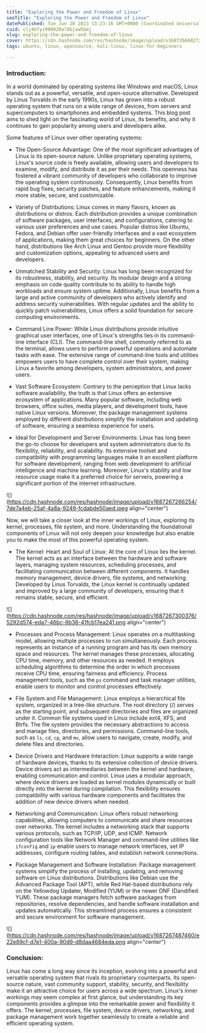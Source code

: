 ```yaml
---
title: "Exploring the Power and Freedom of Linux"
seoTitle: "Exploring the Power and Freedom of Linux"
datePublished: Tue Jun 20 2023 13:23:16 GMT+0000 (Coordinated Universal Time)
cuid: clj4bfyz900020al8bjow5bmj
slug: exploring-the-power-and-freedom-of-linux
cover: https://cdn.hashnode.com/res/hashnode/image/upload/v1687266682728/8ba51ec4-c8e3-427d-ab0b-36851c89d1bc.jpeg
tags: ubuntu, linux, opensource, kali-linux, linux-for-beginners

---
```


### Introduction:

In a world dominated by operating systems like Windows and macOS, Linux stands out as a powerful, versatile, and open-source alternative. Developed by Linus Torvalds in the early 1990s, Linux has grown into a robust operating system that runs on a wide range of devices, from servers and supercomputers to smartphones and embedded systems. This blog post aims to shed light on the fascinating world of Linux, its benefits, and why it continues to gain popularity among users and developers alike.

Some features of Linux over other operating systems:

* The Open-Source Advantage: One of the most significant advantages of Linux is its open-source nature. Unlike proprietary operating systems, Linux's source code is freely available, allowing users and developers to examine, modify, and distribute it as per their needs. This openness has fostered a vibrant community of developers who collaborate to improve the operating system continuously. Consequently, Linux benefits from rapid bug fixes, security patches, and feature enhancements, making it more stable, secure, and customizable.
    
* Variety of Distributions: Linux comes in many flavors, known as distributions or distros. Each distribution provides a unique combination of software packages, user interfaces, and configurations, catering to various user preferences and use cases. Popular distros like Ubuntu, Fedora, and Debian offer user-friendly interfaces and a vast ecosystem of applications, making them great choices for beginners. On the other hand, distributions like Arch Linux and Gentoo provide more flexibility and customization options, appealing to advanced users and developers.
    
* Unmatched Stability and Security: Linux has long been recognized for its robustness, stability, and security. Its modular design and a strong emphasis on code quality contribute to its ability to handle high workloads and ensure system uptime. Additionally, Linux benefits from a large and active community of developers who actively identify and address security vulnerabilities. With regular updates and the ability to quickly patch vulnerabilities, Linux offers a solid foundation for secure computing environments.
    
* Command Line Power: While Linux distributions provide intuitive graphical user interfaces, one of Linux's strengths lies in its command-line interface (CLI). The command-line shell, commonly referred to as the terminal, allows users to perform powerful operations and automate tasks with ease. The extensive range of command-line tools and utilities empowers users to have complete control over their system, making Linux a favorite among developers, system administrators, and power users.
    
* Vast Software Ecosystem: Contrary to the perception that Linux lacks software availability, the truth is that Linux offers an extensive ecosystem of applications. Many popular software, including web browsers, office suites, media players, and development tools, have native Linux versions. Moreover, the package management systems employed by different distributions simplify the installation and updating of software, ensuring a seamless experience for users.
    
* Ideal for Development and Server Environments: Linux has long been the go-to choose for developers and system administrators due to its flexibility, reliability, and scalability. Its extensive toolset and compatibility with programming languages make it an excellent platform for software development, ranging from web development to artificial intelligence and machine learning. Moreover, Linux's stability and low resource usage make it a preferred choice for servers, powering a significant portion of the internet infrastructure.
    

![](https://cdn.hashnode.com/res/hashnode/image/upload/v1687267266254/7de7a4eb-25af-4a8a-9249-fcdabde50aed.jpeg align="center")

Now, we will take a closer look at the inner workings of Linux, exploring its kernel, processes, file system, and more. Understanding the foundational components of Linux will not only deepen your knowledge but also enable you to make the most of this powerful operating system.

* The Kernel: Heart and Soul of Linux: At the core of Linux lies the kernel. The kernel acts as an interface between the hardware and software layers, managing system resources, scheduling processes, and facilitating communication between different components. It handles memory management, device drivers, file systems, and networking. Developed by Linus Torvalds, the Linux kernel is continually updated and improved by a large community of developers, ensuring that it remains stable, secure, and efficient.
    

![](https://cdn.hashnode.com/res/hashnode/image/upload/v1687267300376/5292d574-eda7-46bc-8b38-41fcb17ea241.png align="center")

* Processes and Process Management: Linux operates on a multitasking model, allowing multiple processes to run simultaneously. Each process represents an instance of a running program and has its own memory space and resources. The kernel manages these processes, allocating CPU time, memory, and other resources as needed. It employs scheduling algorithms to determine the order in which processes receive CPU time, ensuring fairness and efficiency. Process management tools, such as the `ps` command and task manager utilities, enable users to monitor and control processes effectively.
    
* File System and File Management: Linux employs a hierarchical file system, organized in a tree-like structure. The root directory (/) serves as the starting point, and subsequent directories and files are organized under it. Common file systems used in Linux include ext4, XFS, and Btrfs. The file system provides the necessary abstractions to access and manage files, directories, and permissions. Command-line tools, such as `ls`, `cd`, `cp`, and `mv`, allow users to navigate, create, modify, and delete files and directories.
    
* Device Drivers and Hardware Interaction: Linux supports a wide range of hardware devices, thanks to its extensive collection of device drivers. Device drivers act as intermediaries between the kernel and hardware, enabling communication and control. Linux uses a modular approach, where device drivers are loaded as kernel modules dynamically or built directly into the kernel during compilation. This flexibility ensures compatibility with various hardware components and facilitates the addition of new device drivers when needed.
    
* Networking and Communication: Linux offers robust networking capabilities, allowing computers to communicate and share resources over networks. The kernel includes a networking stack that supports various protocols, such as TCP/IP, UDP, and ICMP. Network configuration tools like Network Manager and command-line utilities like `ifconfig` and `ip` enable users to manage network interfaces, set IP addresses, configure routing tables, and establish network connections.
    
* Package Management and Software Installation: Package management systems simplify the process of installing, updating, and removing software on Linux distributions. Distributions like Debian use the Advanced Package Tool (APT), while Red Hat-based distributions rely on the Yellowdog Updater, Modified (YUM) or the newer DNF (Dandified YUM). These package managers fetch software packages from repositories, resolve dependencies, and handle software installation and updates automatically. This streamlined process ensures a consistent and secure environment for software management.
    

![](https://cdn.hashnode.com/res/hashnode/image/upload/v1687267487460/e22e89cf-d7e1-400a-90d9-d8daa4684eda.png align="center")

### Conclusion:

Linux has come a long way since its inception, evolving into a powerful and versatile operating system that rivals its proprietary counterparts. Its open-source nature, vast community support, stability, security, and flexibility make it an attractive choice for users across a wide spectrum. Linux's inner workings may seem complex at first glance, but understanding its key components provides a glimpse into the remarkable power and flexibility it offers. The kernel, processes, file system, device drivers, networking, and package management work together seamlessly to create a reliable and efficient operating system.